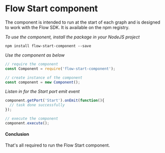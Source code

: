 # Flow Start component
The component is intended to run at the start of each graph and is designed to work with the Flow SDK. It is available on the npm registry.

*To use the component, install the package in your NodeJS project*

```
npm install flow-start-component --save
```

*Use the component as below*

```javascript
// require the component
const Component = require('flow-start-component');

// create instance of the component
const component = new Component();
```

*Listen in for the Start port emit event*
```javascript
component.getPort('Start').onEmit(function(){
  // task done successfully
});

// execute the component
component.execute();
```

#### Conclusion

That's all required to run the Flow Start component.